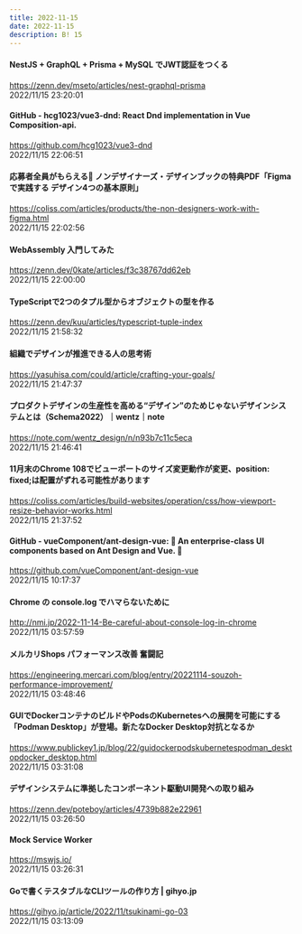 ```yaml
---
title: 2022-11-15
date: 2022-11-15
description: B! 15
---
```


#### NestJS + GraphQL + Prisma + MySQL でJWT認証をつくる
https://zenn.dev/mseto/articles/nest-graphql-prisma<br>
2022/11/15 23:20:01<br>


#### GitHub - hcg1023/vue3-dnd: React Dnd implementation in Vue Composition-api.
https://github.com/hcg1023/vue3-dnd<br>
2022/11/15 22:06:51<br>


#### 応募者全員がもらえる🎉 ノンデザイナーズ・デザインブックの特典PDF「Figmaで実践する デザイン4つの基本原則」
https://coliss.com/articles/products/the-non-designers-work-with-figma.html<br>
2022/11/15 22:02:56<br>


#### WebAssembly 入門してみた
https://zenn.dev/0kate/articles/f3c38767dd62eb<br>
2022/11/15 22:00:00<br>


#### TypeScriptで2つのタプル型からオブジェクトの型を作る
https://zenn.dev/kuu/articles/typescript-tuple-index<br>
2022/11/15 21:58:32<br>


#### 組織でデザインが推進できる人の思考術
https://yasuhisa.com/could/article/crafting-your-goals/<br>
2022/11/15 21:47:37<br>


#### プロダクトデザインの生産性を高める“デザイン”のためじゃないデザインシステムとは（Schema2022）｜wentz｜note
https://note.com/wentz_design/n/n93b7c11c5eca<br>
2022/11/15 21:46:41<br>


#### 11月末のChrome 108でビューポートのサイズ変更動作が変更、position: fixed;は配置がずれる可能性があります
https://coliss.com/articles/build-websites/operation/css/how-viewport-resize-behavior-works.html<br>
2022/11/15 21:37:52<br>


#### GitHub - vueComponent/ant-design-vue: 🌈 An enterprise-class UI components based on Ant Design and Vue. 🐜
https://github.com/vueComponent/ant-design-vue<br>
2022/11/15 10:17:37<br>


#### Chrome の console.log でハマらないために
http://nmi.jp/2022-11-14-Be-careful-about-console-log-in-chrome<br>
2022/11/15 03:57:59<br>


#### メルカリShops パフォーマンス改善 奮闘記
https://engineering.mercari.com/blog/entry/20221114-souzoh-performance-improvement/<br>
2022/11/15 03:48:46<br>


#### GUIでDockerコンテナのビルドやPodsのKubernetesへの展開を可能にする「Podman Desktop」が登場。新たなDocker Desktop対抗となるか
https://www.publickey1.jp/blog/22/guidockerpodskubernetespodman_desktopdocker_desktop.html<br>
2022/11/15 03:31:08<br>


#### デザインシステムに準拠したコンポーネント駆動UI開発への取り組み
https://zenn.dev/poteboy/articles/4739b882e22961<br>
2022/11/15 03:26:50<br>


#### Mock Service Worker
https://mswjs.io/<br>
2022/11/15 03:26:31<br>


#### Goで書くテスタブルなCLIツールの作り方 | gihyo.jp
https://gihyo.jp/article/2022/11/tsukinami-go-03<br>
2022/11/15 03:13:09<br>


